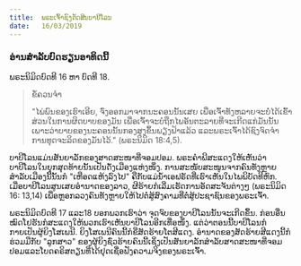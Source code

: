 ```yaml
---
title:  ພຣະເຈົ້າຊົງຕັດສິນບາບີໂລນ
date:   16/03/2019
---
```


### ອ່ານສຳລັບບົດຮຽນອາທິດນີ້
ພຣະນິມິດບົດທີ 16 ຫາ ບົດທີ 18.

> <p>ຂໍ້ຄວນຈຳ</p>
> "ໄພ່ພົນຂອງເຮົາເອີຍ, ຈົ່ງອອກມາຈາກນະຄອນນັ້ນເສຍ ເພື່ອເຈົ້າທັງຫລາຍຈະບໍ່ໄດ້ເຂົ້າສ່ວນໃນການຜິດບາບຂອງມັນ ເພື່ອເຈົ້າຈະບໍ່ຖືກໄພອັນຕະລາຍທີ່ຈະເກີດແກ່ມັນນັ້ນ ເພາະວ່າບາບຂອງນະຄອນນັ້ນກອງສູງຂຶ້ນພຽງຟ້າແລ້ວ ແລະພຣະເຈົ້າໄດ້ຊົງຈົດຈຳການທຸດຈະລິດຂອງມັນໄວ້." (ພຣະນິມິດ 18:4,5).

ບາບີໂລນແມ່ນສັນຍາລັກຂອງສາດສະໜາທີ່ຈອມປອມ. ພຣະຄຳພີສະແດງໃຫ້ເຫັນວ່າ ບາບີໂລນໃນຍຸກສຸດທ້າຍນັ້ນເປັນດັ່ງເມືອງແຫ່ງໜຶ່ງ. ການສະໜັບສະໜູນຈາກຄົນທັງຫຼາຍສຳລັບເມືອງນີ້ນັ້ນກໍ "ເຫືອດແຫ້ງລົງໄປ" ຄືກັບແມ່ນ້ຳເອຟຣັດທີ່ເຮົາເຫັນໃນໄພພິບັດທີຫົກ. ເມື່ອບາບີໂລນສູນເສຍອຳນາດຂອງລາວ, ຜີຮ້າຍກໍເລີ່ມເຮັດການອັດສະຈັນຕ່າງໆ (ພຣະນິມິດ 16: 13,14) ເພື່ອຫຼອກລວງຄົນທັງຫຼາຍໃຫ້ໄປຕໍ່ສູ້ສົງຄາມທີ່ຕໍ່ສູ້ປະຊາຊົນຂອງພຣະເຈົ້າ.

ພຣະນິມິດບົດທີ 17 ແລະ18 ບອກພວກເຮົາວ່າ ຈຸດຈົບຂອງບາບີໂລນນັ້ນຈະເກີດຂຶ້ນ. ກ່ອນອື່ນໝົດໂຢຮັນກໍສະແດງໃຫ້ພວກເຮົາເຫັນບາບີໂລນອີກເທື່ອໜຶ່ງ. ແຕ່ວ່າຕອນນີ້ບາບີໂລນກໍກາຍເປັນຜູ້ຍິງໂສເພນີ. ຍິງໂສເພນີຄົນນີ້ກໍຂີ່ສັດຮ້າຍໂຕສີແດງ. ອຳນາດຂອງສັດຮ້າຍສີແດງນີ້ກໍຮ່ວມມືກັບ "ລູກສາວ" ຂອງຜູ້ຍິງຊົ່ວຮ້າຍຄົນນີ້ເຊິ່ງເປັນສັນຍາລັກສຳລັບສາດສະໜາທີ່ຈອມປອມແລະໂບດຄຣິສຕຽນທີ່ໄດ້ຢຸດເຊື່ອຟັງຄວາມຈິງຂອງພຣະເຈົ້າ.